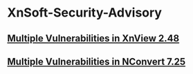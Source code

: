 # XnSoft-Security-Advisory

## [Multiple Vulnerabilities in XnView 2.48](https://github.com/JsHuang/XnSoft-Security-Advisory/blob/master/XnView/Multiple%20Vulnerabilities%20in%20XnView%202.48%20.md)

## [Multiple Vulnerabilities in NConvert 7.25](https://github.com/JsHuang/XnSoft-Security-Advisory/blob/master/NConvert/Multiple%20Vulnerabilities%20in%20NConvert%207.25%20.md)
